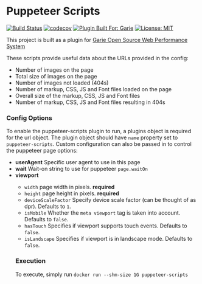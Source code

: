 # Puppeteer Scripts

[![Build Status](https://travis-ci.org/baneDD/puppeteer-scripts.svg?branch=master)](https://travis-ci.org/baneDD/puppeteer-scripts) [![codecov](https://codecov.io/gh/baneDD/puppeteer-scripts/branch/master/graph/badge.svg)](https://codecov.io/gh/baneDD/puppeteer-scripts) [![Plugin Built For: Garie](https://img.shields.io/badge/plugin%20built%20for-garie-blue.svg)](https://github.com/boyney123/garie) [![License: MIT](https://img.shields.io/badge/License-MIT-yellow.svg)](https://opensource.org/licenses/MIT)

This project is built as a plugin for [Garie Open Source Web Performance System](https://garie.io/)

These scripts provide useful data about the URLs provided in the config:

- Number of images on the page
- Total size of images on the page
- Number of images not loaded (404s)
- Number of markup, CSS, JS and Font files loaded on the page
- Overall size of the markup, CSS, JS and Font files
- Number of markup, CSS, JS and Font files resulting in 404s

### Config Options

To enable the puppeteer-scripts plugin to run, a plugins object is required for the url object. The plugin object should have `name` property set to `puppeteer-scripts`. Custom configuration can also be passed in to control the puppeteer page options:
  - __userAgent__ <string> Specific user agent to use in this page
  - __wait__ <string> Wait-on string to use for puppeteer `page.waitOn`
  - __viewport__ <Object>
      - `width` <number> page width in pixels. __required__
      - `height` <number> page height in pixels. __required__
      - `deviceScaleFactor` <number> Specify device scale factor (can be thought of as dpr). Defaults to `1`.
      - `isMobile` <boolean> Whether the `meta viewport` tag is taken into account. Defaults to `false`.
      - `hasTouch` <boolean> Specifies if viewport supports touch events. Defaults to `false`.
      - `isLandscape` <boolean> Specifies if viewport is in landscape mode. Defaults to `false`.

### Execution

To execute, simply run `docker run --shm-size 1G puppeteer-scripts`

